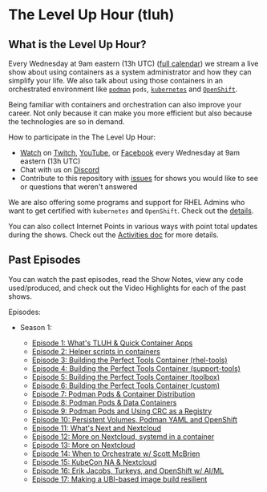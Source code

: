 # The Level Up Hour (tluh)

## What is the Level Up Hour?

Every Wednesday at 9am eastern (13h UTC) ([full calendar](https://red.ht/streamcal)) we stream a live show about using containers as a system administrator and how they can simplify your life.
We also talk about using those containers in an orchestrated environment like [`podman`](https://podman.io/) `pods`, [`kubernetes`](https://kubernetes.io/)  and [`OpenShift`](https://openshift.com).

Being familiar with containers and orchestration can also improve your career.
Not only because it can make you more efficient but also because the technologies are so in demand.

How to participate in the The Level Up Hour:

* [Watch](https://openshift.tv) on [Twitch](https://www.twitch.tv/redhatopenshift), [YouTube](https://www.youtube.com/openshift), or [Facebook](https://www.facebook.com/openshift) every Wednesday at 9am eastern (13h UTC)
* Chat with us on [Discord](https://discord.gg/5VMVGJt)
* Contribute to this repository with [issues](https://github.com/level-up-hour/episodes/issues) for shows you would like to see or questions that weren't answered

We are also offering some programs and support for RHEL Admins who want to get certified with `kubernetes` and `OpenShift`.
Check out the [details](https://red.ht/leveluphour).

You can also collect Internet Points in various ways with point total updates during the shows.
Check out the [Activities doc](activities.md) for more details.

## Past Episodes

You can watch the past episodes, read the Show Notes, view any code used/produced, and check out the Video Highlights for each of the past shows.

Episodes:

* Season 1:

  * [Episode 1: What's TLUH & Quick Container Apps](S1E1/README.md)
  * [Episode 2: Helper scripts in containers](S1E2/README.md)
  * [Episode 3: Building the Perfect Tools Container (rhel-tools)](S1E3/README.md)
  * [Episode 4: Building the Perfect Tools Container (support-tools)](S1E4/README.md)
  * [Episode 5: Building the Perfect Tools Container (toolbox)](S1E5/README.md)
  * [Episode 6: Building the Perfect Tools Container (custom)](S1E6/README.md)
  * [Episode 7: Podman Pods & Container Distribution](S1E7/README.md)
  * [Episode 8: Podman Pods & Data Containers](S1E8/README.md)
  * [Episode 9: Podman Pods and Using CRC as a Registry](S1E9/README.md)
  * [Episode 10: Persistent Volumes, Podman YAML and OpenShift](S1E10/README.md)
  * [Episode 11: What's Next and Nextcloud](S1E11/README.md)
  * [Episode 12: More on Nextcloud, systemd in a container](S1E12/README.md)
  * [Episode 13: More on Nextcloud](S1E13/README.md)
  * [Episode 14: When to Orchestrate w/ Scott McBrien](S1E14/README.md)
  * [Episode 15: KubeCon NA & Nextcloud](S1E15/README.md)
  * [Episode 16: Erik Jacobs, Turkeys, and OpenShift w/ AI/ML](S1E16/README.md)
  * [Episode 17: Making a UBI-based image build resilient](S1E17/README.md)
  